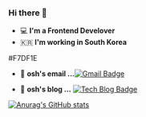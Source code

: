 ### Hi there 👋 
- 💻 **I'm a Frontend Develover** 
- 🇰🇷 **I'm working in South Korea**

#F7DF1E
- 📮 **osh's email ...**[![Gmail Badge](https://img.shields.io/badge/Gmail-d14836?style=flat-square&logo=Gmail&logoColor=white&link=mailto:dhtpgus7@gmail.com)](mailto:dhtpgus7@gmail.com)

- 📒 **osh's blog ...** [![Tech Blog Badge](http://img.shields.io/badge/-Tech%20blog-black?style=flat-square&logo=blogger&logoColor=white&link=https://blog.naver.com/qhanfckwsmsd/)](https://blog.naver.com/qhanfckwsmsd/)


[![Anurag's GitHub stats](https://github-readme-stats.vercel.app/api?username=oshosh)](https://github.com/anuraghazra/github-readme-stats)

<!---
oshosh/oshosh is a ✨ special ✨ repository because its `README.md` (this file) appears on your GitHub profile.
You can click the Preview link to take a look at your changes.
--->
